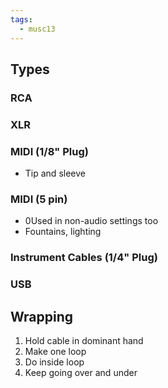 ```yaml
---
tags:
  - musc13
---
```

## Types
### RCA
### XLR
### MIDI (1/8" Plug)
- Tip and sleeve
### MIDI (5 pin)
- 0Used in non-audio settings too
- Fountains, lighting
### Instrument Cables (1/4" Plug)
### USB
## Wrapping
1.  Hold cable in dominant hand
2. Make one loop
3. Do inside loop
4. Keep going over and under
